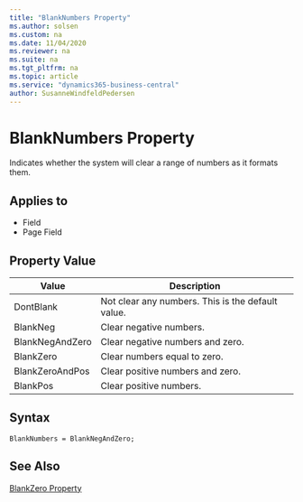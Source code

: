 ```yaml
---
title: "BlankNumbers Property"
ms.author: solsen
ms.custom: na
ms.date: 11/04/2020
ms.reviewer: na
ms.suite: na
ms.tgt_pltfrm: na
ms.topic: article
ms.service: "dynamics365-business-central"
author: SusanneWindfeldPedersen
---
```

[//]: # (START>DO_NOT_EDIT)
[//]: # (IMPORTANT:Do not edit any of the content between here and the END>DO_NOT_EDIT.)
[//]: # (Any modifications should be made in the .xml files in the ModernDev repo.)
# BlankNumbers Property
Indicates whether the system will clear a range of numbers as it formats them.

## Applies to
-   Field
-   Page Field

## Property Value

|Value|Description|
|-----------|---------------------------------------|
|DontBlank|Not clear any numbers. This is the default value.|
|BlankNeg|Clear negative numbers.|
|BlankNegAndZero|Clear negative numbers and zero.|
|BlankZero|Clear numbers equal to zero.|
|BlankZeroAndPos|Clear positive numbers and zero.|
|BlankPos|Clear positive numbers.|
[//]: # (IMPORTANT: END>DO_NOT_EDIT)
## Syntax  
```AL
BlankNumbers = BlankNegAndZero;
```

## See Also  
 [BlankZero Property](devenv-blankzero-property.md)